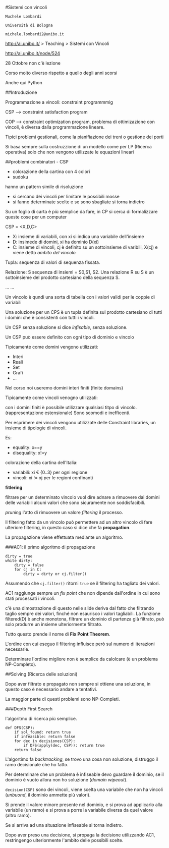 #Sistemi con vincoli
```
Muchele Lombardi

Università di Bologna

michele.lombardi2@unibo.it
```
http://ai.unibo.it/ > Teaching > Sistemi con Vincoli

http://ai.unibo.it/node/524

28 Ottobre non c'è lezione

Corso molto diverso rispetto a quello degli anni scorsi

Anche qui Python

##Introduzione

Programmazione a vincoli: constraint programmmig

CSP --> constraint satisfaction program

COP --> constraint optimization program, problema di ottimizazione con vincoli, è diversa dalla programmazione lineare.

Tipici problemi gestionali, come la pianifiazione dei treni o gestione dei porti

Si basa sempre sulla costruzzione di un modello come per LP (Ricerca operativa) solo che non vengono utilizzate le equazioni lineari


##problemi combinatori - CSP

* colorazione della cartina con 4 colori
* sudoku

hanno un pattern simile di risoluzione

- si cercano dei vincoli per limitare le possibili mosse
- si fanno determinate scelte e se sono sbagliate si torna indietro

Su un foglio di carta è più semplice da fare, in CP si cerca di formalizzare queste cose per un computer


CSP = <X,D,C>

- X: insieme di variabili, con xi si indica una variabile dell'insieme
- D: insimede di domini, xi ha dominio D(xi) 
- C: insieme di vincoli, cj è definito su un sottoinsieme di varibili, X(cj) e viene detto _ambito del vincolo_

Tupla: sequenza di valori di sequenza fissata.

Relazione: S sequenza di insiemi = S0,S1, S2.
Una relazione R su S è un sottoinsieme del prodotto cartesiano della sequenza S.

...
...

Un vincolo è qundi una sorta di tabella con i valori validi per le coppie di variabili

Una soluzione per un CPS è un tupla definita sul prodotto cartesiano di tutti i domini che è consistenti con tutti i vincoli.

Un CSP senza soluzione si dice _infisable_, senza soluzione.

Un CSP può essere definito con ogni tipo di dominio e vincolo

Tipicamente come domini vengono utilizzati:

- Interi
- Reali
- Set
- Grafi
- ...

Nel corso noi useremo domini interi finiti (finite domains)

Tipicamente come vincoli venogno utilizzati:

con i domini finiti è possibile utilizzare qualsiasi titpo di vincolo. (rappresentazione estensionale)
Sono scomodi e inefficenti.

Per esprimere dei vincoli vengono utilizzate delle Constraint libraries, un insieme di tipologie di vincoli.

Es:
- equality: x==y
- disequality: x!=y

colorazione della cartina dell'Italia:
- variabili: xi € {0..3} per ogni regione
- vincoli: xi != xj per le regioni confinanti


__fitlering__

filtrare per un determinato vincolo vuol dire adnare a rimuovere dai domini delle variabili alcuni valori che sono sicuramente non soddisfacibili.

_pruning_ l'atto di rimuovere un valore
_filtering_ il processo.

Il filtering fatto da un vincolo può permettere ad un altro vincolo di fare ulteriore filtering, in questo caso si dice che fa __propagation__.

La propagazione viene effettuata mediante un algoritmo.

###AC1: il primo algoritmo di propagazione
```
dirty = true
white dirty:
	dirty = false
	for cj in C:
		dirty = dirty or cj.filter()
```

Assumendo che `cj.filter()` ritorni `true` se il filtering ha tagliato dei valori.

AC1 raggiunge sempre un _fix point_ che non dipende dall'ordine in cui sono stati processati i vincoli.

c'è una dimostrazione di questo nelle slide deriva dal fatto che filtrando taglio sempre dei valori, finché non esaurisco i valori tagliabili. La funzione filtered(D) è anche monotona, filtrare un dominio di partenza già filtrato, può solo produrre un insieme ulteriormente filtrato.

Tutto questo prende il nome di __Fix Point Theorem__.

L'ordine con cui eseguo il filtering influisce però sul numero di iterazioni necessarie.

Determinare l'ordine migliore non è semplice da calolcare (è un problema NP-Completo).

##Solving (Ricerca delle soluzioni)

Dopo aver filtrato e propagato non sempre si ottiene una soluzione, in questo caso è necessario andare a tentativi.

La maggior parte di questi problemi sono NP-Completi.

###Depth First Search

l'algoritmo di ricerca più semplice.

```
def DFS(CSP):
	if sol_found: return true
	if infeasible: return false
	for dec in decisiones(CSP):
		if DFS(apply(dec, CSP)): return true
	return false
```

L'algortimo fa _backtracking_, se trovo una cosa non soluzione, distruggo il ramo decisionale che ho fatto.

Per determinare che un problema è infiseable devo guardare il dominio, se il dominio è vuoto allora non ho soluzione (_domain wipeout_).

`decision(CSP)` sono dei vincoli, viene scelta una variabile che non ha vincoli (_unbuond_, il dominio ammette più valori).

Si prende il valore minore presente nel dominio, e si prova ad applicarlo alla variabile (un ramo) e si prova a porre la variabile diversa da quel valore (altro ramo).

Se si arriva ad una situazione infiseable si torna indietro.

Dopo aver preso una decisione, si propaga la decisione utilizzando AC1, restringengo ulteriormente l'ambito delle possibili scelte.





